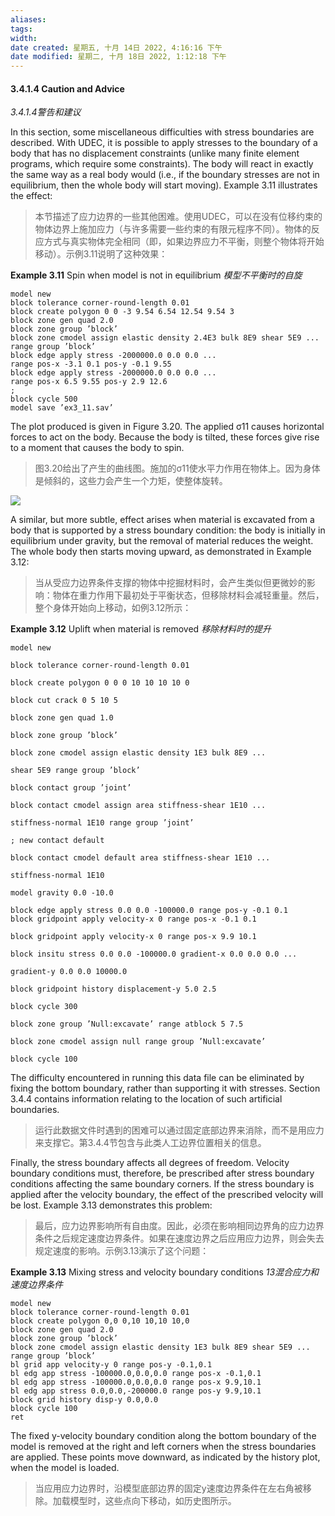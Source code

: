 ```yaml
---
aliases: 
tags: 
width:
date created: 星期五, 十月 14日 2022, 4:16:16 下午
date modified: 星期二, 十月 18日 2022, 1:12:18 下午
---
```

#### 3.4.1.4 Caution and Advice
*3.4.1.4警告和建议*

In this section, some miscellaneous difficulties with stress boundaries are described. With UDEC, it is possible to apply stresses to the boundary of a body that has no displacement constraints (unlike many finite element programs, which require some constraints). The body will react in exactly the same way as a real body would (i.e., if the boundary stresses are not in equilibrium, then the whole body will start moving). Example 3.11 illustrates the effect:
>本节描述了应力边界的一些其他困难。使用UDEC，可以在没有位移约束的物体边界上施加应力（与许多需要一些约束的有限元程序不同）。物体的反应方式与真实物体完全相同（即，如果边界应力不平衡，则整个物体将开始移动）。示例3.11说明了这种效果：

**Example 3.11** Spin when model is not in equilibrium
*模型不平衡时的自旋*
```fish
model new
block tolerance corner-round-length 0.01
block create polygon 0 0 -3 9.54 6.54 12.54 9.54 3
block zone gen quad 2.0
block zone group ’block’
block zone cmodel assign elastic density 2.4E3 bulk 8E9 shear 5E9 ...
range group ’block’
block edge apply stress -2000000.0 0.0 0.0 ...
range pos-x -3.1 0.1 pos-y -0.1 9.55
block edge apply stress -2000000.0 0.0 0.0 ...
range pos-x 6.5 9.55 pos-y 2.9 12.6
;
block cycle 500
model save ’ex3_11.sav’
```

The plot produced is given in Figure 3.20. The applied σ11 causes horizontal forces to act on the body. Because the body is tilted, these forces give rise to a moment that causes the body to spin.
>图3.20给出了产生的曲线图。施加的σ11使水平力作用在物体上。因为身体是倾斜的，这些力会产生一个力矩，使整体旋转。

![](https://obsidianxjb.oss-cn-hangzhou.aliyuncs.com/obsidian/20220731093514.png)

A similar, but more subtle, effect arises when material is excavated from a body that is supported by a stress boundary condition: the body is initially in equilibrium under gravity, but the removal of material reduces the weight. The whole body then starts moving upward, as demonstrated in Example 3.12:
>当从受应力边界条件支撑的物体中挖掘材料时，会产生类似但更微妙的影响：物体在重力作用下最初处于平衡状态，但移除材料会减轻重量。然后，整个身体开始向上移动，如例3.12所示：

**Example 3.12** Uplift when material is removed
*移除材料时的提升*

```fish
model new

block tolerance corner-round-length 0.01

block create polygon 0 0 0 10 10 10 10 0

block cut crack 0 5 10 5

block zone gen quad 1.0

block zone group ’block’

block zone cmodel assign elastic density 1E3 bulk 8E9 ...

shear 5E9 range group ’block’

block contact group ’joint’

block contact cmodel assign area stiffness-shear 1E10 ...

stiffness-normal 1E10 range group ’joint’

; new contact default

block contact cmodel default area stiffness-shear 1E10 ...

stiffness-normal 1E10

model gravity 0.0 -10.0

block edge apply stress 0.0 0.0 -100000.0 range pos-y -0.1 0.1
block gridpoint apply velocity-x 0 range pos-x -0.1 0.1

block gridpoint apply velocity-x 0 range pos-x 9.9 10.1

block insitu stress 0.0 0.0 -100000.0 gradient-x 0.0 0.0 0.0 ...

gradient-y 0.0 0.0 10000.0

block gridpoint history displacement-y 5.0 2.5

block cycle 300

block zone group ’Null:excavate’ range atblock 5 7.5

block zone cmodel assign null range group ’Null:excavate’

block cycle 100
```

The difficulty encountered in running this data file can be eliminated by fixing the bottom boundary, rather than supporting it with stresses. Section 3.4.4 contains information relating to the location of such artificial boundaries.
>运行此数据文件时遇到的困难可以通过固定底部边界来消除，而不是用应力来支撑它。第3.4.4节包含与此类人工边界位置相关的信息。

Finally, the stress boundary affects all degrees of freedom. Velocity boundary conditions must, therefore, be prescribed after stress boundary conditions affecting the same boundary corners. If the stress boundary is applied after the velocity boundary, the effect of the prescribed velocity will be lost. Example 3.13 demonstrates this problem:
>最后，应力边界影响所有自由度。因此，必须在影响相同边界角的应力边界条件之后规定速度边界条件。如果在速度边界之后应用应力边界，则会失去规定速度的影响。示例3.13演示了这个问题：

**Example 3.13** Mixing stress and velocity boundary conditions
*13混合应力和速度边界条件*
```fish
model new
block tolerance corner-round-length 0.01
block create polygon 0,0 0,10 10,10 10,0
block zone gen quad 2.0
block zone group ’block’
block zone cmodel assign elastic density 1E3 bulk 8E9 shear 5E9 ...
range group ’block’
bl grid app velocity-y 0 range pos-y -0.1,0.1
bl edg app stress -100000.0,0.0,0.0 range pos-x -0.1,0.1
bl edg app stress -100000.0,0.0,0.0 range pos-x 9.9,10.1
bl edg app stress 0.0,0.0,-200000.0 range pos-y 9.9,10.1
block grid history disp-y 0.0,0.0
block cycle 100
ret
```

The fixed y-velocity boundary condition along the bottom boundary of the model is removed at the right and left corners when the stress boundaries are applied. These points move downward, as indicated by the history plot, when the model is loaded.
>当应用应力边界时，沿模型底部边界的固定y速度边界条件在左右角被移除。加载模型时，这些点向下移动，如历史图所示。
